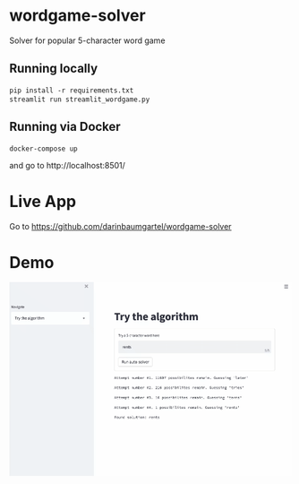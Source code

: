 # wordgame-solver
Solver for popular 5-character word game


## Running locally 
```
pip install -r requirements.txt
streamlit run streamlit_wordgame.py
```

## Running via Docker
```
docker-compose up
```
and go to http://localhost:8501/

# Live App
Go to https://github.com/darinbaumgartel/wordgame-solver

# Demo

![](word-algo-demo.gif)

